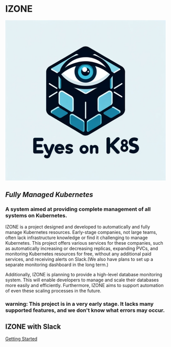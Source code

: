 # IZONE
![logo](./assets/logo.png)
## _Fully Managed Kubernetes_
### A system aimed at providing complete management of all systems on Kubernetes.


IZONE is a project designed and developed to automatically and fully manage Kubernetes resources. Early-stage companies, not large teams, often lack infrastructure knowledge or find it challenging to manage Kubernetes. This project offers various services for these companies, such as automatically increasing or decreasing replicas, expanding PVCs, and monitoring Kubernetes resources for free, without any additional paid services, and receiving alerts on Slack.(We also have plans to set up a separate monitoring dashboard in the long term.)

Additionally, IZONE is planning to provide a high-level database monitoring system. This will enable developers to manage and scale their databases more easily and efficiently. Furthermore, IZONE aims to support automation of even these scaling processes in the future.


### **warning:** This project is in a very early stage. It lacks many supported features, and we don't know what errors may occur.

## IZONE with Slack
[Getting Started](slack.MD)